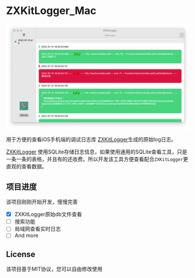 # ZXKitLogger_Mac

![](./preview/Jietu20220731-212644.png)

用于方便的查看iOS手机端的调试日志库 [ZXKitLogger](https://github.com/DamonHu/ZXKitLogger)生成的原始log日志。

[ZXKitLogger](https://github.com/DamonHu/ZXKitLogger) 使用SQLite存储日志信息，如果使用通用的SQLite查看工具，只是一条一条的表格，并且有的还收费。所以开发该工具方便查看配合`ZXKitLogger`更直观的查看数据。

## 项目进度

该项目刚刚开始开发，慢慢完善

- [x] ZXKitLogger原始db文件查看
- [ ] 搜索功能
- [ ] 局域网查看实时日志
- [ ] And more

## License

该项目基于MIT协议，您可以自由修改使用